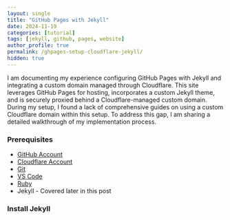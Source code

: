 ```yaml
---
layout: single
title: "GitHub Pages with Jekyll"
date: 2024-11-19
categories: [tutorial]
tags: [jekyll, github, pages, website]
author_profile: true
permalink: /ghpages-setup-cloudflare-jekyll/
hidden: true
---
```

I am documenting my experience configuring GitHub Pages with Jekyll and integrating a custom domain managed through Cloudflare. This site leverages GitHub Pages for hosting, incorporates a custom Jekyll theme, and is securely proxied behind a Cloudflare-managed custom domain. During my setup, I found a lack of comprehensive guides on using a custom Cloudflare domain within this setup. To address this gap, I am sharing a detailed walkthrough of my implementation process.

### Prerequisites

- [GitHub Account](https://github.com)
- [Cloudflare Account](https://www.cloudflare.com/)
- [Git](https://git-scm.com/downloads)
- [VS Code](https://code.visualstudio.com)
- [Ruby](https://rubyinstaller.org)
- Jekyll - Covered later in this post

### Install Jekyll
